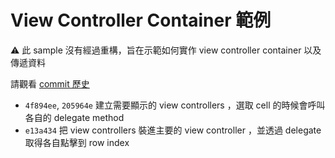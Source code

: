 # View Controller Container 範例

⚠️ 此 sample 沒有經過重構，旨在示範如何實作 view controller container 以及傳遞資料

請觀看 [commit 歷史](https://github.com/vc7/iOSViewControllerContainerSample/commits/master)

- `4f894ee`, `205964e` 建立需要顯示的 view controllers ，選取 cell 的時候會呼叫各自的 delegate method
- `e13a434` 把 view controllers 裝進主要的 view controller ，並透過 delegate 取得各自點擊到 row index